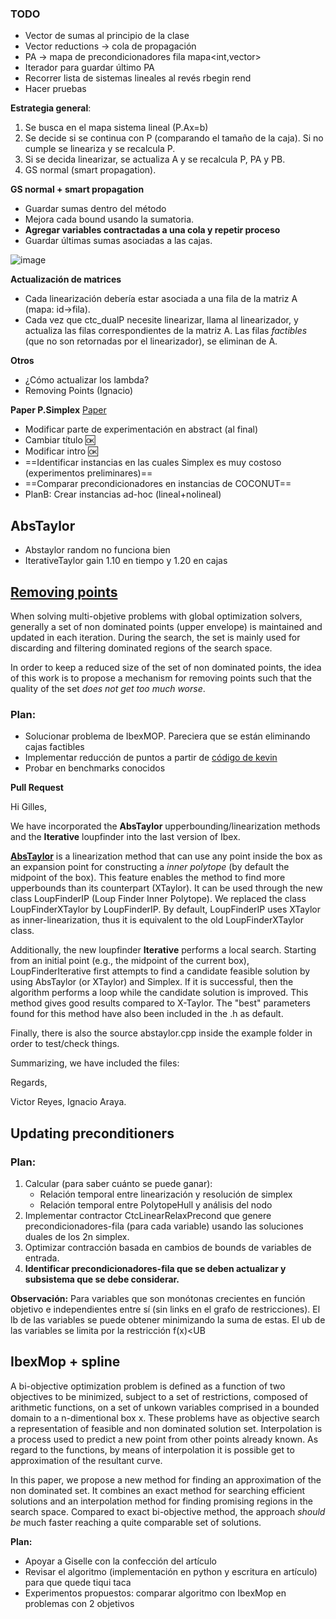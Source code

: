 ### TODO

- Vector de sumas al principio de la clase
- Vector reductions -> cola de propagación
- PA -> mapa de precondicionadores fila mapa<int,vector>
- Iterador para guardar último PA
- Recorrer lista de sistemas lineales al revés rbegin rend
- Hacer pruebas


**Estrategia general**:
1. Se busca en el mapa sistema lineal (P.Ax=b)
2. Se decide si se continua con P (comparando el tamaño de la caja). Si no cumple se lineariza y se recalcula P.
3. Si se decida linearizar, se actualiza A y se recalcula P, PA y PB. 
4. GS normal (smart propagation).

**GS normal + smart propagation**
- Guardar sumas dentro del método
- Mejora cada bound usando la sumatoria.
- **Agregar variables contractadas a una cola y repetir proceso**
- Guardar últimas sumas asociadas a las cajas.

![image](https://i.imgur.com/tFInT4b.png)

**Actualización de matrices**

- Cada linearización debería estar asociada a una fila de la matriz A (mapa: id->fila).
- Cada vez que ctc_dualP necesite linearizar, llama al linearizador, y actualiza las filas correspondientes de la matriz A. Las filas *factibles* (que no son retornadas por el linearizador), se eliminan de A.

**Otros**
- ¿Cómo actualizar los lambda?
- Removing Points (Ignacio)

**Paper P.Simplex**
[Paper](https://www.overleaf.com/project/5f0c82e6b4fb520001ade779)

- Modificar parte de experimentación en abstract (al final)
- Cambiar título :ok:
- Modificar intro :ok:
- ==Identificar instancias en las cuales Simplex es muy costoso (experimentos preliminares)==
- ==Comparar precondicionadores en instancias de COCONUT==
- PlanB: Crear instancias ad-hoc (lineal+nolineal)

## AbsTaylor

- Abstaylor random no funciona bien
- IterativeTaylor gain 1.10 en tiempo y 1.20 en cajas


## [Removing points](https://docs.google.com/file/d/14GLEQcDA-WfSRv5xqI3-dllyPWhiue2f/edit)

When solving multi-objetive problems with global optimization solvers, generally a set  of non dominated points (upper envelope) is maintained and updated in each iteration. During the search, the set is mainly used for discarding and filtering dominated regions of the search space.

In order to keep a reduced size of the set of non dominated points, the idea of this work is to propose a mechanism for removing points such that the quality of the set  *does not get too much worse*. 

### Plan:

- Solucionar problema de IbexMOP. Pareciera que se están eliminando cajas factibles
- Implementar reducción de puntos a partir de [código de kevin](https://github.com/rilianx/Research/tree/main/ibexmop_rp)
- Probar en benchmarks conocidos 

**Pull Request**

Hi Gilles,

We have incorporated the  **AbsTaylor**  upperbounding/linearization methods and the  **Iterative**  loupfinder into the last version of Ibex.  

[**AbsTaylor**](https://link.springer.com/article/10.1007/s10898-020-00878-z)  is a linearization method that can use any point inside the box as an expansion point for constructing a *inner polytope* (by default the midpoint of the box). This feature enables the method to find more upperbounds than its counterpart (XTaylor). It can be used through the new class LoupFinderIP (Loup Finder Inner Polytope). We replaced  the class LoupFinderXTaylor by LoupFinderIP. By default, LoupFinderIP uses XTaylor as inner-linearization, thus it is equivalent to the old LoupFinderXTaylor class.

Additionally, the new loupfinder  **Iterative** performs a local search. Starting from an initial point (e.g., the midpoint
of the current box), LoupFinderIterative first attempts to find a candidate feasible solution  by using
AbsTaylor (or XTaylor) and Simplex. If it is successful, then the algorithm performs a loop while the candidate solution is improved. This method gives good results compared to X-Taylor. The "best" parameters found for this method have also been included in the .h as default.

Finally, there is also the source abstaylor.cpp inside the example folder in order to test/check things.

Summarizing, we have included the files:

Regards,

Victor Reyes, Ignacio Araya.




## Updating preconditioners

### Plan:

1.  Calcular (para saber cuánto se puede ganar):
     - Relación temporal entre linearización y resolución de simplex
     - Relación temporal entre PolytopeHull y análisis del nodo
2. Implementar contractor CtcLinearRelaxPrecond que genere precondicionadores-fila (para cada variable) usando las soluciones duales de los 2n simplex.
3. Optimizar contracción basada en cambios de bounds de variables de entrada. 
4. **Identificar precondicionadores-fila que se deben actualizar y subsistema que se debe considerar.**

**Observación:**
Para variables que son monótonas crecientes en función objetivo e independientes entre sí (sin links en el grafo de restricciones). El lb de las variables se puede obtener minimizando la suma de estas. El ub de las variables se limita por la restricción f(x)<UB

## IbexMop + spline
 
 A bi-objective optimization problem is defined as a function of two objectives to be minimized, subject to a set of restrictions, composed of arithmetic functions, on a set of unkown variables comprised in a bounded domain to a n-dimentional box x. These problems have as objective search a representation of feasible and non dominated solution set. Interpolation is a process used to predict a new point from other points already known. As regard to the functions, by means of interpolation it is possible get to approximation of the resultant curve. 

In this paper, we propose a new method for finding an approximation of the non dominated set. It combines an exact method for searching efficient solutions and an interpolation method for finding promising regions in the search space. Compared to exact bi-objective method, the approach *should be* much faster reaching a quite comparable set of solutions.

**Plan:**

- Apoyar a Giselle con la confección del artículo
- Revisar el algoritmo (implementación en python y escritura en artículo) para que quede tiqui taca
- Experimentos propuestos: comparar algoritmo con IbexMop en problemas con 2 objetivos 
<!--stackedit_data:
eyJoaXN0b3J5IjpbLTEyMzAzMjk0OTksMTI3OTg0OTExNSwtMT
M5NTE2NzEwOF19
-->